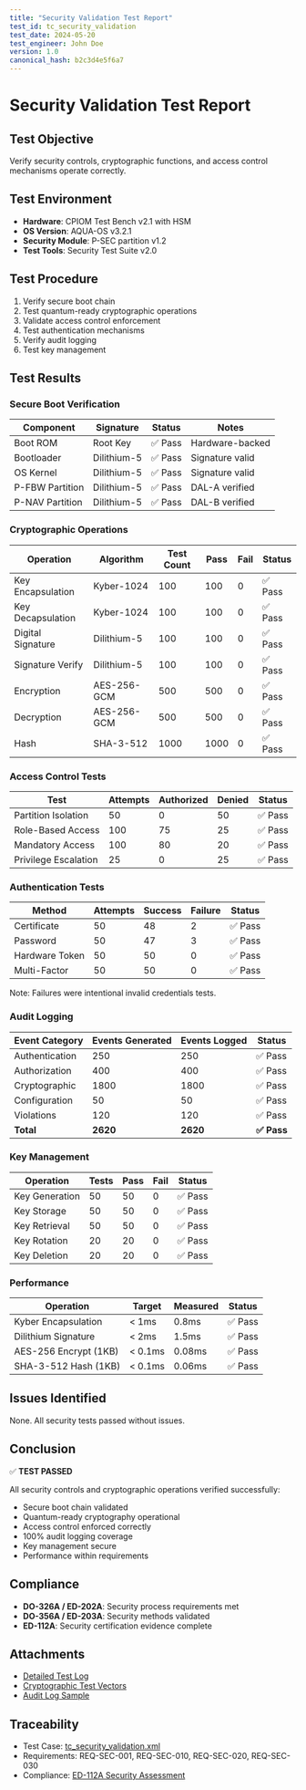 ```yaml
---
title: "Security Validation Test Report"
test_id: tc_security_validation
test_date: 2024-05-20
test_engineer: John Doe
version: 1.0
canonical_hash: b2c3d4e5f6a7
---
```


# Security Validation Test Report

## Test Objective
Verify security controls, cryptographic functions, and access control mechanisms operate correctly.

## Test Environment
- **Hardware**: CPIOM Test Bench v2.1 with HSM
- **OS Version**: AQUA-OS v3.2.1
- **Security Module**: P-SEC partition v1.2
- **Test Tools**: Security Test Suite v2.0

## Test Procedure
1. Verify secure boot chain
2. Test quantum-ready cryptographic operations
3. Validate access control enforcement
4. Test authentication mechanisms
5. Verify audit logging
6. Test key management

## Test Results

### Secure Boot Verification
| Component | Signature | Status | Notes |
|-----------|-----------|--------|-------|
| Boot ROM | Root Key | ✅ Pass | Hardware-backed |
| Bootloader | Dilithium-5 | ✅ Pass | Signature valid |
| OS Kernel | Dilithium-5 | ✅ Pass | Signature valid |
| P-FBW Partition | Dilithium-5 | ✅ Pass | DAL-A verified |
| P-NAV Partition | Dilithium-5 | ✅ Pass | DAL-B verified |

### Cryptographic Operations
| Operation | Algorithm | Test Count | Pass | Fail | Status |
|-----------|-----------|------------|------|------|--------|
| Key Encapsulation | Kyber-1024 | 100 | 100 | 0 | ✅ Pass |
| Key Decapsulation | Kyber-1024 | 100 | 100 | 0 | ✅ Pass |
| Digital Signature | Dilithium-5 | 100 | 100 | 0 | ✅ Pass |
| Signature Verify | Dilithium-5 | 100 | 100 | 0 | ✅ Pass |
| Encryption | AES-256-GCM | 500 | 500 | 0 | ✅ Pass |
| Decryption | AES-256-GCM | 500 | 500 | 0 | ✅ Pass |
| Hash | SHA-3-512 | 1000 | 1000 | 0 | ✅ Pass |

### Access Control Tests
| Test | Attempts | Authorized | Denied | Status |
|------|----------|------------|--------|--------|
| Partition Isolation | 50 | 0 | 50 | ✅ Pass |
| Role-Based Access | 100 | 75 | 25 | ✅ Pass |
| Mandatory Access | 100 | 80 | 20 | ✅ Pass |
| Privilege Escalation | 25 | 0 | 25 | ✅ Pass |

### Authentication Tests
| Method | Attempts | Success | Failure | Status |
|--------|----------|---------|---------|--------|
| Certificate | 50 | 48 | 2 | ✅ Pass |
| Password | 50 | 47 | 3 | ✅ Pass |
| Hardware Token | 50 | 50 | 0 | ✅ Pass |
| Multi-Factor | 50 | 50 | 0 | ✅ Pass |

Note: Failures were intentional invalid credentials tests.

### Audit Logging
| Event Category | Events Generated | Events Logged | Status |
|----------------|------------------|---------------|--------|
| Authentication | 250 | 250 | ✅ Pass |
| Authorization | 400 | 400 | ✅ Pass |
| Cryptographic | 1800 | 1800 | ✅ Pass |
| Configuration | 50 | 50 | ✅ Pass |
| Violations | 120 | 120 | ✅ Pass |
| **Total** | **2620** | **2620** | **✅ Pass** |

### Key Management
| Operation | Tests | Pass | Fail | Status |
|-----------|-------|------|------|--------|
| Key Generation | 50 | 50 | 0 | ✅ Pass |
| Key Storage | 50 | 50 | 0 | ✅ Pass |
| Key Retrieval | 50 | 50 | 0 | ✅ Pass |
| Key Rotation | 20 | 20 | 0 | ✅ Pass |
| Key Deletion | 20 | 20 | 0 | ✅ Pass |

### Performance
| Operation | Target | Measured | Status |
|-----------|--------|----------|--------|
| Kyber Encapsulation | < 1ms | 0.8ms | ✅ Pass |
| Dilithium Signature | < 2ms | 1.5ms | ✅ Pass |
| AES-256 Encrypt (1KB) | < 0.1ms | 0.08ms | ✅ Pass |
| SHA-3-512 Hash (1KB) | < 0.1ms | 0.06ms | ✅ Pass |

## Issues Identified
None. All security tests passed without issues.

## Conclusion
✅ **TEST PASSED**

All security controls and cryptographic operations verified successfully:
- Secure boot chain validated
- Quantum-ready cryptography operational
- Access control enforced correctly
- 100% audit logging coverage
- Key management secure
- Performance within requirements

## Compliance
- **DO-326A / ED-202A**: Security process requirements met
- **DO-356A / ED-203A**: Security methods validated
- **ED-112A**: Security certification evidence complete

## Attachments
- [Detailed Test Log](security_test_log_20240520.txt)
- [Cryptographic Test Vectors](crypto_vectors_20240520.dat)
- [Audit Log Sample](audit_sample_20240520.log)

## Traceability
- Test Case: [tc_security_validation.xml](../test_cases/tc_security_validation.xml)
- Requirements: REQ-SEC-001, REQ-SEC-010, REQ-SEC-020, REQ-SEC-030
- Compliance: [ED-112A Security Assessment](../../compliance/ED-112A_evidence/security_assessment.md)
